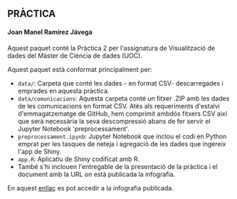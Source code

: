 ## PRÀCTICA
#### Joan Manel Ramírez Jávega

Aquest paquet conté la Pràctica 2 per l'assignatura de Visualització de dades del Màster de Ciència de dades (UOC).

Aquest paquet està conformat principalment per:

- `data/`: Carpeta que conté les dades - en format CSV- descarregades i emprades en aquesta pràctica.
- `data/comunicacions`: Aquesta carpeta conté un fitxer .ZIP amb les dades de les comunicacions en format CSV. Atès als requeriments d'estalvi d'emmagatzematge de GitHub, hem comprimit ambdós fitxers CSV així que serà necessària la seva descompressió abans de fer servir el Jupyter Notebook 'preprocessament'.
- `preprocessament.ipynb`: Jupyter Notebook que inclou el codi en Python emprat per les tasques de neteja i agregació de les dades que ingereix l'app de Shiny.
- `app.R`: Aplicatiu de Shiny codificat amb R.
- També s'hi inclouen l'entregable de la presentació de la pràctica i el document amb la URL on està publicada la infografia.

En aquest [enllaç](https://ramirezjavega-jm.shinyapps.io/Analisi_comunicacions_neteja/) es pot accedir a la infografia publicada.

